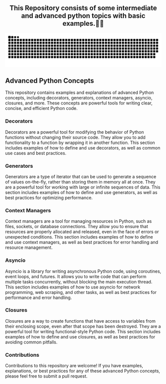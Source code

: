 <h2 align="center">This Repository consists of some intermediate and advanced python topics with basic examples.📖🔖 </h2>

<div align="center">
  <a href="https://github.com/kanstat">
  <img  src="https://github.com/kanstat/Advance-Python/blob/main/snake.svg"
       alt="snake" /></a>
</div>

## Advanced Python Concepts
This repository contains examples and explanations of advanced Python concepts, including decorators, generators, context managers, asyncio, closures, and more. These concepts are powerful tools for writing clear, concise, and efficient Python code.

### Decorators
Decorators are a powerful tool for modifying the behavior of Python functions without changing their source code. They allow you to add functionality to a function by wrapping it in another function. This section includes examples of how to define and use decorators, as well as common use cases and best practices.

### Generators
Generators are a type of iterator that can be used to generate a sequence of values on-the-fly, rather than storing them in memory all at once. They are a powerful tool for working with large or infinite sequences of data. This section includes examples of how to define and use generators, as well as best practices for optimizing performance.

### Context Managers
Context managers are a tool for managing resources in Python, such as files, sockets, or database connections. They allow you to ensure that resources are properly allocated and released, even in the face of errors or unexpected conditions. This section includes examples of how to define and use context managers, as well as best practices for error handling and resource management.

### Asyncio
Asyncio is a library for writing asynchronous Python code, using coroutines, event loops, and futures. It allows you to write code that can perform multiple tasks concurrently, without blocking the main execution thread. This section includes examples of how to use asyncio for network programming, web scraping, and other tasks, as well as best practices for performance and error handling.

### Closures
Closures are a way to create functions that have access to variables from their enclosing scope, even after that scope has been destroyed. They are a powerful tool for writing functional-style Python code. This section includes examples of how to define and use closures, as well as best practices for avoiding common pitfalls.

### Contributions
Contributions to this repository are welcome! If you have examples, explanations, or best practices for any of these advanced Python concepts, please feel free to submit a pull request.


